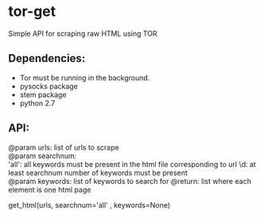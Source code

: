 # tor-get
Simple API for scraping raw HTML using TOR

## Dependencies: 
- Tor must be running in the background.
- pysocks package
- stem package
- python 2.7

## API:
 @param urls: list of urls to scrape  
 @param searchnum:   
   'all': all keywords must be present in the html file corresponding to url 
   \d: at least searchnum number of keywords must be present  
 @param keywords: list of keywords to search for 
 @return: list where each element is one html page 
 
get_html(urls, searchnum='all' , keywords=None)
